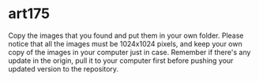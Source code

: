 # art175

Copy the images that you found and put them in your own folder. Please notice that all the images must be 1024x1024 pixels, and keep your own copy of the images in your computer just in case. Remember if there's any update in the origin, pull it to your computer first before pushing your updated version to the repository.

